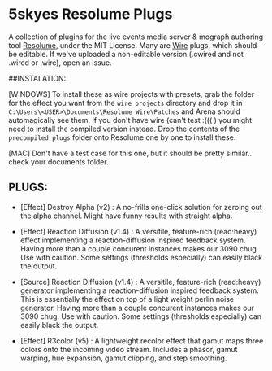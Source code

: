 # 5skyes Resolume Plugs
A collection of plugins for the live events media server & mograph authoring tool [Resolume](https://resolume.com/), under the MIT License. Many are [Wire](https://resolume.com/software/wire) plugs, which should be editable. If we've uploaded a non-editable version (.cwired and not .wired or .wire), open an issue.


##INSTALATION:

[WINDOWS]
To install these as wire projects with presets, grab the folder for the effect you want from the `wire projects` directory and drop it in `C:\Users\<USER>\Documents\Resolume Wire\Patches` and Arena should automagically see them. 
If you don't have wire (can't test :((( ) you might need to install the compiled version instead. Drop the contents of the `precompiled plugs` folder onto Resolume one by one to install these.

[MAC]
Don't have a test case for this one, but it should be pretty similar.. check your documents folder.


## PLUGS:

- [Effect] Destroy Alpha (v2)        : A no-frills one-click solution for zeroing out the alpha channel. Might have funny results with straight alpha.

- [Effect] Reaction Diffusion (v1.4) : A versitile, feature-rich (read:heavy) effect implementing a reaction-diffusion inspired feedback system. Having more than a couple concurent instances makes our 3090 chug. Use with caution. Some settings (thresholds especially) can easily black the output. 

- [Source] Reaction Diffusion (v1.4) : A versitile, feature-rich (read:heavy) generator implementing a reaction-diffusion inspired feedback system. This is essentially the effect on top of a light weight perlin noise generator. Having more than a couple concurent instances makes our 3090 chug. Use with caution. Some settings (thresholds especially) can easily black the output. 

- [Effect] R3color (v5)              : A lightweight recolor effect that gamut maps three colors onto the incoming video stream. Includes a phasor, gamut warping, hue expansion, gamut clipping, and step smoothing.